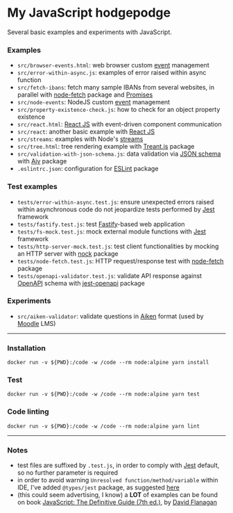 # My JavaScript hodgepodge


Several basic examples and experiments with JavaScript.


### Examples

 * `src/browser-events.html`: web browser custom [event](https://developer.mozilla.org/en-US/docs/Web/Guide/Events/Creating_and_triggering_events) management
 * `src/error-within-async.js`: examples of error raised within async function
 * `src/fetch-ibans`: fetch many sample IBANs from several websites, in parallel with [node-fetch](https://www.npmjs.com/package/node-fetch) package and [Promises](https://developer.mozilla.org/en-US/docs/Web/JavaScript/Reference/Global_Objects/Promise)
 * `src/node-events`: NodeJS custom [event](https://nodejs.org/api/events.html) management
 * `src/property-existence-check.js`: how to check for an object property existence
 * `src/react.html`: [React JS](https://reactjs.org) with event-driven component communication
 * `src/react`: another basic example with [React JS](https://reactjs.org)
 * `src/streams`: examples with Node's [streams](https://nodejs.org/api/stream.html)
 * `src/tree.html`: tree rendering example with [Treant.js](http://fperucic.github.io/treant-js) package
 * `src/validation-with-json-schema.js`: data validation via [JSON schema](https://json-schema.org) with [Ajv](https://ajv.js.org) package
 * `.eslintrc.json`: configuration for [ESLint](https://eslint.org) package


### Test examples

 * `tests/error-within-async.test.js`: ensure unexpected errors raised within asynchronous code do not jeopardize tests performed by [Jest](https://jestjs.io) framework
 * `tests/fastify.test.js`: test [Fastify](https://www.fastify.io)-based web application
 * `tests/fs-mock.test.js`: mock external module functions with [Jest](https://jestjs.io) framework
 * `tests/http-server-mock.test.js`: test client functionalities by mocking an HTTP server with [nock](https://github.com/nock/nock) package
 * `tests/node-fetch.test.js`: HTTP request/response test with [node-fetch](https://www.npmjs.com/package/node-fetch) package
 * `tests/openapi-validator.test.js`: validate API response against [OpenAPI](https://swagger.io/specification) schema with [jest-openapi](https://github.com/openapi-library/OpenAPIValidators/tree/master/packages/jest-openapi) package


### Experiments

 * `src/aiken-validator`: validate questions in [Aiken](https://docs.moodle.org/38/en/Aiken_format) format (used by [Moodle](https://docs.moodle.org) LMS)


----


### Installation

    docker run -v ${PWD}:/code -w /code --rm node:alpine yarn install


### Test

    docker run -v ${PWD}:/code -w /code --rm node:alpine yarn test


### Code linting

    docker run -v ${PWD}:/code -w /code --rm node:alpine yarn lint


----


### Notes

 * test files are suffixed by `.test.js`, in order to comply with [Jest](https://jestjs.io) default, so no further parameter is required
 * in order to avoid warning `Unresolved function/method/variable` within IDE, I've added `@types/jest` package, as suggested [here](https://intellij-support.jetbrains.com/hc/en-us/community/posts/115000357324-Get-rid-of-Unresolved-function-method-variable-warning-in-Jest-test-files)
 * (this could seem advertising, I know) a **LOT** of examples can be found on book [JavaScript: The Definitive Guide (7th ed.)](https://www.oreilly.com/library/view/javascript-the-definitive/9781491952016), by [David Flanagan](https://davidflanagan.com)
